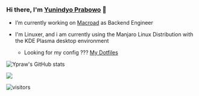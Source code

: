 ### Hi there, I'm [Yunindyo Prabowo](https://ypraw.github.io) 👋

- I’m currently working on [Macroad](https://surge.co.id/) as Backend Engineer

- I'm Linuxer, and i am currently using the Manjaro Linux Distribution with the KDE Plasma desktop environment
  - Looking for my config ??? [My Dotfiles](https://github.com/ypraw/configDotfiles)


![Ypraw's GitHub stats](https://github-readme-stats.vercel.app/api?username=ypraw&show_icons=true&theme=radical)

<a href="https://github.com/ypraw/ypraw">
  <img align="center" src="https://github-readme-stats.anuraghazra1.vercel.app/api/top-langs/?username=ypraw&langs_count=8&theme=material-palenight" />
</a>

![visitors](https://visitor-badge.glitch.me/badge?page_id=ypraw.visitor-badge)
